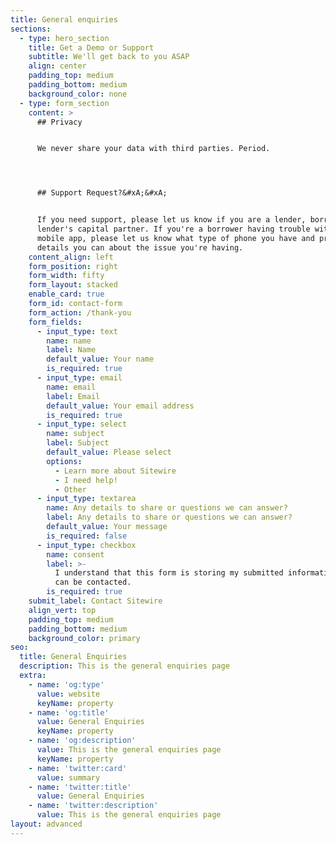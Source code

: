 ```yaml
---
title: General enquiries
sections:
  - type: hero_section
    title: Get a Demo or Support
    subtitle: We'll get back to you ASAP
    align: center
    padding_top: medium
    padding_bottom: medium
    background_color: none
  - type: form_section
    content: >
      ## Privacy


      We never share your data with third parties. Period.




      ## Support Request?&#xA;&#xA;


      If you need support, please let us know if you are a lender, borrower or
      lender's capital partner. If you're a borrower having trouble with the
      mobile app, please let us know what type of phone you have and provide any
      details you can about the issue you're having. 
    content_align: left
    form_position: right
    form_width: fifty
    form_layout: stacked
    enable_card: true
    form_id: contact-form
    form_action: /thank-you
    form_fields:
      - input_type: text
        name: name
        label: Name
        default_value: Your name
        is_required: true
      - input_type: email
        name: email
        label: Email
        default_value: Your email address
        is_required: true
      - input_type: select
        name: subject
        label: Subject
        default_value: Please select
        options:
          - Learn more about Sitewire
          - I need help!
          - Other
      - input_type: textarea
        name: Any details to share or questions we can answer?
        label: Any details to share or questions we can answer?
        default_value: Your message
        is_required: false
      - input_type: checkbox
        name: consent
        label: >-
          I understand that this form is storing my submitted information so I
          can be contacted.
        is_required: true
    submit_label: Contact Sitewire
    align_vert: top
    padding_top: medium
    padding_bottom: medium
    background_color: primary
seo:
  title: General Enquiries
  description: This is the general enquiries page
  extra:
    - name: 'og:type'
      value: website
      keyName: property
    - name: 'og:title'
      value: General Enquiries
      keyName: property
    - name: 'og:description'
      value: This is the general enquiries page
      keyName: property
    - name: 'twitter:card'
      value: summary
    - name: 'twitter:title'
      value: General Enquiries
    - name: 'twitter:description'
      value: This is the general enquiries page
layout: advanced
---
```

